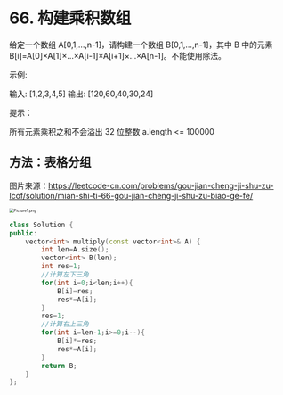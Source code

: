 # 66. 构建乘积数组

给定一个数组 A[0,1,…,n-1]，请构建一个数组 B[0,1,…,n-1]，其中 B 中的元素 B[i]=A[0]×A[1]×…×A[i-1]×A[i+1]×…×A[n-1]。不能使用除法。

 

示例:

输入: [1,2,3,4,5]
输出: [120,60,40,30,24]


提示：

所有元素乘积之和不会溢出 32 位整数
a.length <= 100000



## 方法：表格分组

图片来源：https://leetcode-cn.com/problems/gou-jian-cheng-ji-shu-zu-lcof/solution/mian-shi-ti-66-gou-jian-cheng-ji-shu-zu-biao-ge-fe/

<img src="https://pic.leetcode-cn.com/6056c7a5009cb7a4674aab28505e598c502a7f7c60c45b9f19a8a64f31304745-Picture1.png" alt="Picture1.png" style="zoom:50%;" />



```C++
class Solution {
public:
    vector<int> multiply(const vector<int>& A) {
        int len=A.size();
        vector<int> B(len);
        int res=1;
        //计算左下三角
        for(int i=0;i<len;i++){
            B[i]=res;
            res*=A[i];
        }
        res=1;
        //计算右上三角
        for(int i=len-1;i>=0;i--){
            B[i]*=res;
            res*=A[i];
        }
        return B;
    }
};
```

